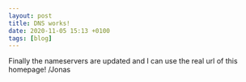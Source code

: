 ```yaml
---
layout: post
title: DNS works!
date: 2020-11-05 15:13 +0100
tags: [blog]
---
```


Finally the nameservers are updated and I can use the real url of this homepage!
/Jonas

